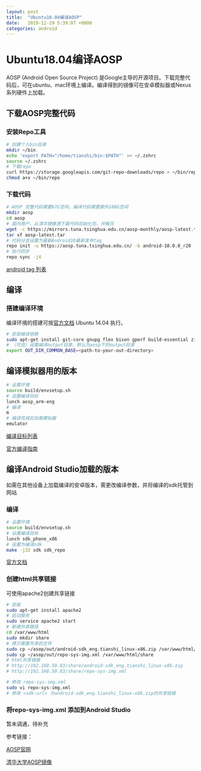```yaml
---
layout: post
title:  "Ubuntu18.04编译AOSP"
date:   2019-12-29 5:39:07 +0800
categories: android
---
```

# Ubuntu18.04编译AOSP

AOSP (Android Open Source Project) 是Google主导的开源项目。下载完整代码后，可在ubuntu、mac环境上编译。编译得到的镜像可在安卓模拟器或Nexus系列硬件上加载。

## 下载AOSP完整代码

### 安装Repo工具

```bash
# 创建个人bin目录
mkdir ~/bin
echo 'export PATH="/home/tianshi/bin:$PATH"' >> ~/.zshrc
source ~/.zshrc
# 下载repo
curl https://storage.googleapis.com/git-repo-downloads/repo > ~/bin/repo
chmod a+x ~/bin/repo
```

### 下载代码

```bash
# AOSP 完整代码需要67G空间，编译代码需要额外180G空间
mkdir aosp
cd aosp
# 国内用户，从清华镜像源下载代码初始化包，并解压
wget -c https://mirrors.tuna.tsinghua.edu.cn/aosp-monthly/aosp-latest.tar
tar xf aosp-latest.tar
# 代码分支设置为最新Android10最新发布tag
repo init -u https://aosp.tuna.tsinghua.edu.cn/ -b android-10.0.0_r20
# 执行同步
repo sync -j4
```

[android tag 列表](https://source.android.com/setup/start/build-numbers#source-code-tags-and-builds)

## 编译

### 搭建编译环境

 编译环境的搭建可按[官方文档](https://source.android.com/setup/build/initializing) Ubuntu 14.04 执行。

```bash
# 安装编译依赖
sudo apt-get install git-core gnupg flex bison gperf build-essential zip curl zlib1g-dev gcc-multilib g++-multilib libc6-dev-i386 lib32ncurses5-dev x11proto-core-dev libx11-dev lib32z-dev libgl1-mesa-dev libxml2-utils xsltproc unzip
# （可选）设置编译output目录，默认为aosp下的output目录
export OUT_DIR_COMMON_BASE=<path-to-your-out-directory>
```

## 编译模拟器用的版本

```bash
# 设置环境
source build/envsetup.sh
# 设置编译目标
lunch aosp_arm-eng
# 编译
m
# 编译完成后加载模拟器
emulator
```

[编译目标列表](https://source.android.com/setup/build/running#selecting-device-build)

[官方编译指南](https://source.android.com/setup/build/building)

## 编译Android Studio加载的版本

如需在其他设备上加载编译的安卓版本，需更改编译参数，并将编译的sdk托管到网站

### 编译

```bash
# 设置环境
source build/envsetup.sh
# 设置编译目标
lunch sdk_phone_x86
# 设置为编译sdk
make -j32 sdk sdk_repo
```

[官方文档](https://source.android.com/setup/create/avd)

### 创建html共享链接

可使用apache2创建共享链接

```bash
# 安装
sudo apt-get install apache2
# 启动服务
sudo service apache2 start
# 新建共享路径
cd /var/www/html
sudo mkdir share
# 拷贝需要共享的文件
sudo cp ~/asop/out/android-sdk_eng.tianshi_linux-x86.zip /var/www/html/share
sudo cp ~/asop/out/repo-sys-img.xml /var/www/html/share
# html共享链接
# http://192.168.50.83/share/android-sdk_eng.tianshi_linux-x86.zip
# http://192.168.50.83/share/repo-sys-img.xml

# 修改 repo-sys-img.xml
sudo vi repo-sys-img.xml
# 修改 <sdk:url> 为android-sdk_eng.tianshi_linux-x86.zip的共享链接
```

### 将repo-sys-img.xml 添加到Android Studio

暂未调通，待补充

参考链接：

[AOSP官网](https://source.android.com/setup/build/initializing)

[清华大学AOSP镜像](https://mirror.tuna.tsinghua.edu.cn/help/AOSP/)



